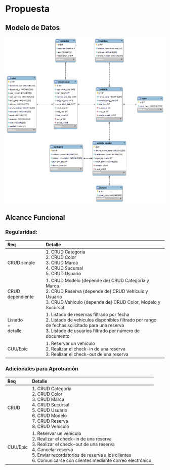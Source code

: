# Propuesta

## Modelo de Datos

![Modelo de Datos](../assets/tp-dsw.png)

## Alcance Funcional

### Regularidad:

| Req                     | Detalle                                                                                                                                                                                              |
| :---------------------- | :--------------------------------------------------------------------------------------------------------------------------------------------------------------------------------------------------- |
| CRUD simple             | 1. CRUD Categoría<br>2. CRUD Color<br>3. CRUD Marca<br>4. CRUD Sucursal<br>5. CRUD Usuario                                                                                                           |
| CRUD dependiente        | 1. CRUD Modelo {depende de} CRUD Categoría y Marca<br>2. CRUD Reserva {depende de} CRUD Vehículo y Usuario<br>3. CRUD Vehículo {depende de} CRUD Color, Modelo y Sucursal                            |
| Listado<br>+<br>detalle | 1. Listado de reservas filtrado por fecha<br>2. Listado de vehículos disponibles filtrado por rango de fechas solicitado para una reserva<br>3. Listado de usuarios filtrado por número de documento |
| CUU/Epic                | 1. Reservar un vehículo<br>2. Realizar el check-in de una reserva<br>3. Realizar el check-out de una reserva                                                                                         |

### Adicionales para Aprobación

| Req      | Detalle                                                                                                                                                                                                                                             |
| :------- | :-------------------------------------------------------------------------------------------------------------------------------------------------------------------------------------------------------------------------------------------------- |
| CRUD     | 1. CRUD Categoría<br>2. CRUD Color<br>3. CRUD Marca<br>4. CRUD Sucursal<br>5. CRUD Usuario<br>6. CRUD Modelo<br>7. CRUD Reserva<br>8. CRUD Vehículo                                                                                                 |
| CUU/Epic | 1. Reservar un vehículo<br>2. Realizar el check-in de una reserva<br>3. Realizar el check-out de una reserva<br>4. Cancelar reserva<br>5. Enviar recordatorios de reserva a los clientes<br>6. Comunicarse con clientes mediante correo electrónico |
